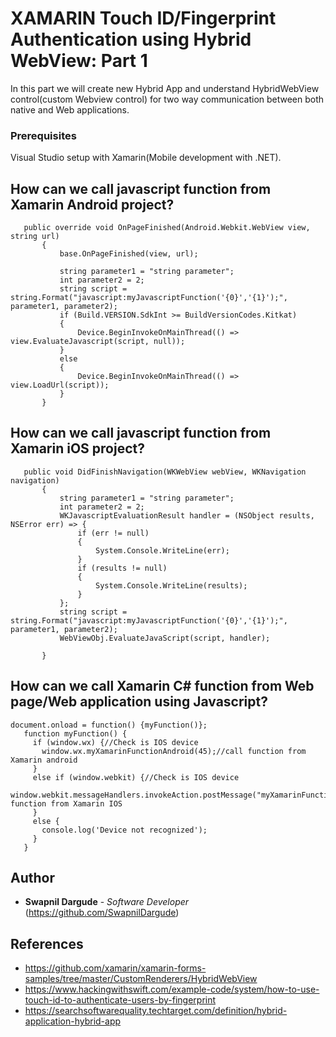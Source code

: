 # XAMARIN Touch ID/Fingerprint Authentication using Hybrid WebView: Part 1

 In this part we will create new Hybrid App and understand HybridWebView control(custom Webview control) for two way communication between both native and Web applications.

 ### Prerequisites

 Visual Studio setup with Xamarin(Mobile development with .NET).


 ## How can we call javascript function from Xamarin Android project?

 ```
	public override void OnPageFinished(Android.Webkit.WebView view, string url)
		{
			base.OnPageFinished(view, url);

			string parameter1 = "string parameter";
			int parameter2 = 2;
			string script = string.Format("javascript:myJavascriptFunction('{0}','{1}');", parameter1, parameter2);
			if (Build.VERSION.SdkInt >= BuildVersionCodes.Kitkat)
			{
				Device.BeginInvokeOnMainThread(() => view.EvaluateJavascript(script, null));
			}
			else
			{
				Device.BeginInvokeOnMainThread(() => view.LoadUrl(script));
			}
		}
 ```


 ## How can we call javascript function from Xamarin iOS project?

 ```
	public void DidFinishNavigation(WKWebView webView, WKNavigation navigation)
		{
			string parameter1 = "string parameter";
			int parameter2 = 2;
			WKJavascriptEvaluationResult handler = (NSObject results, NSError err) => {
				if (err != null)
				{
					System.Console.WriteLine(err);
				}
				if (results != null)
				{
					System.Console.WriteLine(results);
				}
			};
			string script = string.Format("javascript:myJavascriptFunction('{0}','{1}');", parameter1, parameter2);
			WebViewObj.EvaluateJavaScript(script, handler);

		}
 ```


 ## How can we call Xamarin C# function from Web page/Web application using Javascript?

 ```
 document.onload = function() {myFunction()};
	function myFunction() {
      if (window.wx) {//Check is IOS device 
        window.wx.myXamarinFunctionAndroid(45);//call function from Xamarin android 
      }
      else if (window.webkit) {//Check is IOS device 
        window.webkit.messageHandlers.invokeAction.postMessage("myXamarinFunctionIOS");//call function from Xamarin IOS
      }
      else {
        console.log('Device not recognized');
      }
    }
 ```


 ## Author

 * **Swapnil Dargude** - *Software Developer* (https://github.com/SwapnilDargude)


 ## References

* https://github.com/xamarin/xamarin-forms-samples/tree/master/CustomRenderers/HybridWebView 
* https://www.hackingwithswift.com/example-code/system/how-to-use-touch-id-to-authenticate-users-by-fingerprint
* https://searchsoftwarequality.techtarget.com/definition/hybrid-application-hybrid-app
